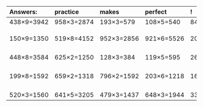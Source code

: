 | Answers: | practice | makes | perfect | ! |
| :--- | :--- | :--- | :--- | :--- |
| 438×9=3942 | 958×3=2874 | 193×3=579 | 108×5=540 | 840×7=5880 | 
|   |   |   |   |   | 
|   |   |   |   |   | 
|   |   |   |   |   | 
| 150×9=1350 | 519×8=4152 | 952×3=2856 | 921×6=5526 | 204×7=1428 | 
|   |   |   |   |   | 
|   |   |   |   |   | 
|   |   |   |   |   | 
|   |   |   |   |   | 
| 448×8=3584 | 625×2=1250 | 128×3=384 | 119×5=595 | 267×4=1068 | 
|   |   |   |   |   | 
|   |   |   |   |   | 
|   |   |   |   |   | 
|   |   |   |   |   | 
| 199×8=1592 | 659×2=1318 | 796×2=1592 | 203×6=1218 | 164×8=1312 | 
|   |   |   |   |   | 
|   |   |   |   |   | 
|   |   |   |   |   | 
|   |   |   |   |   | 
| 520×3=1560 | 641×5=3205 | 479×3=1437 | 648×3=1944 | 339×6=2034 | 
